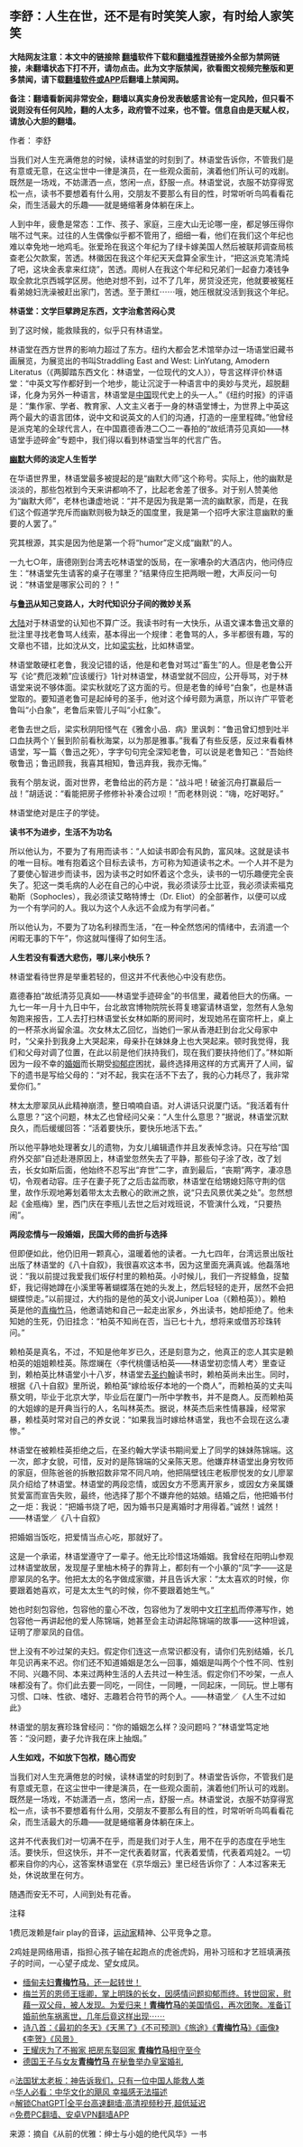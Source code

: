  <!-- 面包屑导航 --> <h2>李舒：人生在世，还不是有时笑笑人家，有时给人家笑笑</h2> <p class="notice"><b>大陆网友注意：本文中的链接除 <a href="https://github.com/bannedbook/fanqiang" >翻墙</a>软件下载和<a href="https://github.com/killgcd/justmysocks/blob/master/README.md">翻墙推荐</a>链接外全部为禁网链接，未翻墙状态下打不开，请勿点击。此为文字版禁闻，欲看图文视频完整版和更多禁闻，请下载<a href="https://github.com/bannedbook/fanqiang">翻墙软件或APP</a>后翻墙上禁闻网。</p><p>备注：翻墙看新闻非常安全，翻墙以真实身份发表敏感言论有一定风险，但只看不说则没有任何风险，翻的人太多，政府管不过来，也不管。信息自由是天赋人权，请放心大胆的翻墙。</b></p>  <div class="entry"> <p>作者： 李舒</p> <p id="summary">当我们对人生充满倦怠的时候，读林语堂的时刻到了。林语堂告诉你，不管我们是有意或无意，在这尘世中一律是演员，在一些观众面前，演着他们所认可的戏剧。既然是一场戏，不妨潇洒一点，悠闲一点，舒服一点。林语堂说，衣服不妨穿得宽松一点，读书不要想着有什么用，交朋友不要那么有目的性，时常听听鸟鸣看看花朵，而生活最大的乐趣——就是蜷缩著身体躺在床上。</p> <p id="conimg">人到中年，疲惫是常态：工作、孩子、家庭，三座大山无论哪一座，都足够压得你喘不过气来。过往的人生偶像似乎都不管用了，细细一看，他们在我们这个年纪也难以幸免地一地鸡毛。张爱玲在我这个年纪为了绿卡嫁美国人然后被联邦调查局核查老公欠款案，苦透。林徽因在我这个年纪天天盘算全家生计，“把这派克笔清炖了吧，这块金表拿来红烧”，苦透。周树人在我这个年纪和兄弟们一起奋力凑钱争取全款北京西城学区房。他绝对想不到，过不了几年，房贷没还完，他就要被冤枉看弟媳妇洗澡被赶出家门，苦透。至于萧红⋯⋯哦，她压根就没活到我这个年纪。</p> <p><strong>林语堂：文学巨擘跨足东西，文字治愈苦闷心灵</strong></p> <p>到了这时候，能救赎我的，似乎只有林语堂。</p> <p>林语堂在西方世界的影响力超过了东方。纽约大都会艺术馆举办过一场语堂旧藏书画展览，为展览出的书叫Straddling East and West: LinYutang, Amodern Literatus（《两脚踏东西文化：林语堂，一位现代的文人》），导言这样评价林语堂：“中英文写作都好到一个地步，能让沉淀于一种语言中的奥妙与灵光，超脱翻译，化身为另外一种语言，林语堂是<span class='wp_keywordlink_affiliate'><a href="https://www.bannedbook.org/" title="中国" target="_blank">中国</a></span>现代史上的头一人。”《纽约时报》的评语是：“集作家、学者、教育家、人文主义者于一身的林语堂博士，为世界上中英这两个最大的语言团体，说中文和说英文的人们的沟通，打造的一座里程碑。”他曾经是派克笔的全球代言人，在中国嘉德香港二〇二一春拍的“故纸清芬见真如——林语堂手迹碎金”专题中，我们得以看到林语堂当年的代言广告。</p> <p><strong><a href="https://www.bannedbook.org/bnews/tag/%E5%B9%BD%E9%BB%98/" class="st_tag internal_tag" rel="tag" title="标签 幽默 下的日志">幽默</a>大师的淡定人生哲学</strong></p> <p>在华语世界里，林语堂最多被提起的是“幽默大师”这个称号。实际上，他的幽默是淡淡的，那些包袱到今天来讲都响不了，比起老舍差了很多。对于别人赞美他为“幽默大师”，老林也谦虚地说：“并不是因为我是第一流的幽默家，而是，在我们这个假道学充斥而幽默则极为缺乏的国度里，我是第一个招呼大家注意幽默的重要的人罢了。”</p> <p>究其根源，其实是因为他是第一个将“humor”定义成“幽默”的人。</p> <p>一九七○年，唐德刚到台湾去吃林语堂的饭局，在一家嘈杂的大酒店内，他问侍应生：“林语堂先生请客的桌子在哪里？”结果侍应生把两眼一瞪，大声反问一句说：“林语堂是哪家公司的？！”</p> <p><strong>与<a href="https://www.bannedbook.org/bnews/tag/%e9%b2%81%e8%bf%85/" class="st_tag internal_tag" rel="tag" title="标签 鲁迅 下的日志">鲁迅</a>从知己变路人，大时代知识分子间的微妙关系</strong></p> <p><span class='wp_keywordlink_affiliate'><a href="https://www.bannedbook.org/" title="大陆" target="_blank">大陆</a></span>对于林语堂的认知也不算广泛。我读书时有一大快乐，从语文课本鲁迅文章的批注里寻找老鲁骂人线索，基本得出一个规律：老鲁骂的人，多半都很有趣，写的文章也不错，比如沈从文，比如<a href="https://www.bannedbook.org/bnews/tag/%E6%A2%81%E5%AE%9E%E7%A7%8B/" class="st_tag internal_tag" rel="tag" title="标签 梁实秋 下的日志">梁实秋</a>，比如林语堂。</p> <p>林语堂敢硬杠老鲁，我没记错的话，他是和老鲁对骂过“畜生”的人。但是老鲁公开写《论“费厄泼赖”应该缓行》1针对林语堂，林语堂就不回应，公开辱骂，对于林语堂来说不够体面。梁实秋就吃了这方面的亏。但是老鲁的绰号“白象”，也是林语堂取的。要知道老鲁可是起绰号的圣手，他对这个绰号颇为满意，所以许广平管老鲁叫“小白象”，老鲁后来管儿子叫“小红象”。</p> <p>老鲁去世之后，梁实秋阴阳怪气在《雅舍小品．病》里讽刺：“鲁迅曾幻想到吐半口血扶两个丫鬟到阶前看秋海棠，以为那是雅事。”我看了有些反感，反过来看看林语堂，写一篇〈鲁迅之死〉，字字句句完全深知老鲁，可以说是老鲁知己：“吾始终敬鲁迅；鲁迅顾我，我喜其相知，鲁迅弃我，我亦无悔。”</p> <p>我有个朋友说，面对世界，老鲁给出的药方是：“战斗吧！破釜沉舟打赢最后一战！”胡适说：“看能把房子修修补补凑合过呗！”而老林则说：“嗨，吃好喝好。”</p> <p>林语堂绝对是庄子的学徒。</p> <p><strong>读书不为进步，生活不为功名</strong></p> <p>所以他认为，不要为了有用而读书：“人如读书即会有风韵，富风味。这就是读书的唯一目标。唯有抱着这个目标去读书，方可称为知道读书之术。一个人并不是为了要使心智进步而读书，因为读书之时如怀着这个念头，读书的一切乐趣便完全丧失了。犯这一类毛病的人必在自己的心中说，我必须读莎士比亚，我必须读索福克勒斯（Sophocles），我必须读艾略特博士（Dr. Eliot）的全部著作，以便可以成为一个有学问的人。我以为这个人永远不会成为有学问者。”</p> <p>所以他认为，不要为了功名利禄而生活，“在一种全然悠闲的情绪中，去消遣一个闲暇无事的下午”，你这就叫懂得了如何生活。</p> <p><strong>人生若没有看透大悲伤，哪儿来小快乐？</strong></p>  <p>林语堂看待世界是举重若轻的，但这并不代表他心中没有悲伤。</p> <p>嘉德春拍“故纸清芬见真如——林语堂手迹碎金”的书信里，藏着他巨大的伤痛。一九七一年一月十九日中午，台北故宫博物院院长蒋复璁宴请林语堂，忽然有人急匆匆跑来报告，工人去打扫林语堂长女林如斯的房间时，发现她吊在窗帘杆上，桌上的一杯茶水尚留余温。次女林太乙回忆，当她们一家从香港赶到台北父母家中时，“父亲扑到我身上大哭起来，母亲扑在妹妹身上也大哭起来。顿时我觉得，我们和父母对调了位置，在此以前是他们扶持我们，现在我们要扶持他们了。”林如斯因为一段不幸的<a href="https://www.bannedbook.org/bnews/tag/%e5%a9%9a%e5%a7%bb/" class="st_tag internal_tag" rel="tag" title="标签 婚姻 下的日志">婚姻</a>而长期受<a href="https://www.bannedbook.org/bnews/tag/%e6%8a%91%e9%83%81%e7%97%87/" class="st_tag internal_tag" rel="tag" title="标签 抑郁症 下的日志">抑郁症</a>困扰，最终选择用这样的方式离开了人间，留下的遗书是写给父母的：“对不起，我实在活不下去了，我的心力耗尽了，我非常爱你们。”</p> <p>林太太廖翠凤从此精神崩溃，整日喃喃自语。对人讲话只说厦门话。“我活着有什么意思？”这个问题，林太乙也曾经问父亲：“人生什么意思？”据说，林语堂沉默良久，而后缓缓回答：“活着要快乐，要快乐地活下去。”</p> <p>所以他平静地处理著女儿的遗物，为女儿编辑遗作并且发表悼念诗。只在写给“国府外交部”自述赴港原因上，林语堂忽然失去了平静，那些句子涂了改，改了划去，长女如斯后面，他始终不忍写出“弃世”二字，直到最后，“丧期”两字，凄凉恳切，令观者动容。庄子在妻子死了之后击盆而歌，林语堂在给甥媳妇陈守荆的信里，故作乐观地筹划着带太太去散心的欧洲之旅，说“只去风景优美之处”。忽然想起《金瓶梅》里，西门庆在李瓶儿去世之后对戏班说，不管演什么戏，“只要热闹”。</p> <p><strong>两段恋情与一段婚姻，民国大师的曲折与选择</strong></p> <p>但即便如此，他仍旧用一颗真心，温暖着他的读者。一九七四年，台湾远景出版社出版了林语堂的《八十自叙》，我很喜欢这本书，因为这里面充满真诚。他磊落地说：“我以前提过我爱我们坂仔村里的赖柏英。小时候儿，我们一齐捉鲦鱼，捉螯虾，我记得她蹲在小溪里等著蝴蝶落在她的头发上，然后轻轻的走开，居然不会把蝴蝶惊走。”以前提过，大约指的是他的英文小说Juniper Loa（《赖柏英》）。赖柏英是他的<a href="https://www.bannedbook.org/bnews/tag/%E9%9D%92%E6%A2%85%E7%AB%B9%E9%A9%AC/" class="st_tag internal_tag" rel="tag" title="标签 青梅竹马 下的日志">青梅竹马</a>，他邀请她和自己一起走出家乡，外出读书，她却拒绝了。他未知她的生死，仍旧挂念：“柏英不知尚在否，当已七十九，想将来或借苏珍珠转问。”</p> <p>赖柏英是真名，不过，不知是他年岁已久，还是刻意为之，他真正的恋人其实是赖柏英的姐姐赖桂英。陈煜斓在〈李代桃僵话柏英——林语堂初恋情人考〉里查证到，赖柏英比林语堂小十八岁，林语堂去<a href="https://www.bannedbook.org/bnews/tag/%E5%9C%A3%E7%BA%A6%E7%BF%B0/" class="st_tag internal_tag" rel="tag" title="标签 圣约翰 下的日志">圣约翰</a>读书时，赖柏英尚未出生。同时，根据《八十自叙》里所说，赖柏英“嫁给坂仔本地的一个商人”，而赖柏英的丈夫叫蔡文明，毕业于北京大学，毕业后在厦门一所中学教书，并不是商人。反而赖柏英的大姐嫁的是开典当行的人，名叫林英杰。据说，林英杰后来性情暴躁，经常家暴，赖桂英时常对自己的养女说：“如果我当时嫁给林语堂，我也不会现在这么凄惨。”</p> <p>林语堂在被赖桂英拒绝之后，在圣约翰大学读书期间爱上了同学的妹妹陈锦端。这一次，郎才女貌，可惜，反对的是陈锦端的父亲陈天恩。他嫌弃林语堂出身穷牧师的家庭，但陈爸爸的拆散招数非常不同凡响，他把隔壁钱庄老板廖悦发的女儿廖翠凤介绍给了林语堂。林语堂的两段恋情，或因女方不愿离开家乡，或因女方亲属嫌贫爱富而宣告失败，最终，他选择了那个不嫌弃他的姑娘。结婚之后，他把婚书付之一炬：我说：“把婚书烧了吧，因为婚书只是离婚时才用得着。”诚然！诚然！——林语堂／《八十自叙》</p> <p>把婚姻当饭吃，把爱情当点心吃，那就好了。</p> <p>这是一个承诺，林语堂遵守了一辈子。他无比珍惜这场婚姻。我曾经在阳明山参观过林语堂故居，发现屋子里柚木椅子的靠背上，都刻有一个小篆的“凤”字——这是廖翠凤的名字。他把太太的名字做成家徽，并且告诉大家：“太太喜欢的时候，你要跟着她喜欢，可是太太生气的时候，你不要跟着她生气。”</p>  <p>她也时刻包容他，包容他的童心不改，包容他为了发明中文<a href="https://www.bannedbook.org/bnews/tag/%E6%89%93%E5%AD%97%E6%9C%BA/" class="st_tag internal_tag" rel="tag" title="标签 打字机 下的日志">打字机</a>而停滞写作，她包容他一再讲起他的爱人陈锦端，她甚至会主动讲起陈锦端的故事——这种坦诚，证明了廖翠凤的自信。</p> <p>世上没有不吵过架的夫妇。假定你们连这一点常识都没有，请你们先别结婚，长几年见识再来不迟。你们还不知道婚姻是怎么一回事，婚姻是叫两个个性不同、性别不同、兴趣不同、本来过两种生活的人去共过一种生活。假定你们不吵架，一点人味都没有了。你们此去要一同吃，一同住，一同睡，一同起床，一同玩。世上哪有习惯、口味、性欲、嗜好、志趣若合符节的两个人。——林语堂／《人生不过如此》</p> <p>林语堂的朋友赛珍珠曾经问：“你的婚姻怎么样？没问题吗？”林语堂笃定地答：“没问题，妻子允许我在床上抽烟。”</p> <p><strong>人生如戏，不如放下包袱，随心而安</strong></p> <p>当我们对人生充满倦怠的时候，读林语堂的时刻到了。林语堂告诉你，不管我们是有意或无意，在这尘世中一律是演员，在一些观众面前，演着他们所认可的戏剧。既然是一场戏，不妨潇洒一点，悠闲一点，舒服一点。林语堂说，衣服不妨穿得宽松一点，读书不要想着有什么用，交朋友不要那么有目的性，时常听听鸟鸣看看花朵，而生活最大的乐趣——就是蜷缩著身体躺在床上。</p> <p>这并不代表我们对一切满不在乎，而是我们对于人生，用不在乎的态度在乎地生活。要快乐，但这快乐，并不一定代表着财富，代表着爱情，代表着鸡娃2。一切都来自你的内心，这答案林语堂在《京华烟云》里已经告诉你了：人本过客来无处，休说故里在何方。</p> <p>随遇而安无不可，人间到处有花香。</p> <p>注释</p> <p>1费厄泼赖是fair play的音译，<a href="https://www.bannedbook.org/bnews/tag/%E8%BF%90%E5%8A%A8%E5%AE%B6/" class="st_tag internal_tag" rel="tag" title="标签 运动家 下的日志">运动家</a>精神、公平竞争之意。</p> <p>2鸡娃是网络用语，指担心孩子输在起跑点的虎爸虎妈，用补习班和才艺班填满孩子的时间，一心望子成龙、望女成凤。</p>  <!--<div id="taboola-mid-1"></div>--><ul class='op-related-articles' title='相关阅读'> <li><a href='https://www.bannedbook.org/bnews/comments/20230410/1870233.html' target='_blank'>缅甸夫妇<b>青梅竹马</b>，还一起转世！</a></li> <li><a href='https://www.bannedbook.org/bnews/comments/20211018/1640253.html' target='_blank'>梅兰芳的恩师王瑶卿，掌上明珠的长女，因感情问题抑郁而终。转世回家，慰藉一双父母，被人发现。为爱归来！<b>青梅竹马</b>的美国情侣，再次团聚。准备订婚前他车祸离世，几年后竟这样出现⋯⋯</a></li> <li><a href='https://www.bannedbook.org/bnews/comments/20210715/1587256.html' target='_blank'>诗八首：《最初的冬天》《天黑了》《不可预测》《旅途》《<b>青梅竹马</b>》《画像》《李贺》《风景》</a></li> <li><a href='https://www.bannedbook.org/bnews/yule/20200830/1388088.html' target='_blank'>王耀庆为了不搬家 把房东娶回家 <b>青梅竹马</b>相守至今</a></li> <li><a href='https://www.bannedbook.org/bnews/lifebaike/20200512/1327193.html' target='_blank'>德国王子与女友<b>青梅竹马</b> 在秘鲁举办皇室婚礼</a></li> </ul> <p class="texttj"> 🔥<a href="https://www.bannedbook.org/bnews/ssgc/20230219/1850782.html" target="_blank">法国犹太老板：神告诉我们，只有一位中国人能救人类</a><br/> 🔥<a href="https://www.bannedbook.org/bnews/comments/20220220/1694796.html" target="_blank">华人必看：中华文化的飓风 幸福感无法描述</a><br/> 🔥<a href="https://github.com/bannedbook/fanqiang/wiki/V2ray%E6%9C%BA%E5%9C%BA" target="_blank">解锁ChatGPT|全平台高速翻墙:高清视频秒开,超低延迟</a><br/> 🔥<a href="https://github.com/bannedbook/fanqiang/wiki/%E7%A6%81%E9%97%BB%E7%BD%91%E5%AE%89%E5%8D%93%E7%BF%BB%E5%A2%99%E6%96%B0%E9%97%BBAPP" target="_blank">免费PC翻墙、安卓VPN翻墙APP</a><br/> </p><p class="src-info">来源：摘自《从前的优雅：绅士与小姐的绝代风华》一书 </p><a name='sharetosocial'></a> <div style="margin-bottom:5px;padding-bottom:5px;clear:both"> <div id="archive-pix-1" class="banner-ads"> <!-- AuctionX Display platform tag START --> <div id="27602x728x90x621x_ADSLOT1" clicktrack="%%CLICK_URL_ESC%%"></div>  <!-- AuctionX Display platform tag END --> </div> <div id="archive-pix-2" class="banner-ads"> <!-- AuctionX Display platform tag START --> <div id="27556x300x250x621x_ADSLOT1" clicktrack="%%CLICK_URL_ESC%%" style="margin:0 auto;text-align:center"></div>  <!-- AuctionX Display platform tag END --> </div> </div>  <div id="archive-pix-1" class="banner-ads"> <!-- AuctionX Display platform tag START --> <div id="27603x728x90x621x_ADSLOT1" clicktrack="%%CLICK_URL_ESC%%"></div>  <!-- AuctionX Display platform tag END --> </div> </div><!--END ENTRY--> 